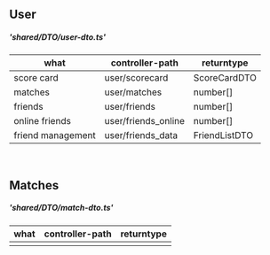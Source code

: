 ## User
##### 'shared/DTO/user-dto.ts'

|what				|controller-path					|returntype
|---				|---					|---
|score card			|user/scorecard			|ScoreCardDTO
|matches			|user/matches			|number[]
|friends			|user/friends			|number[]
|online friends		|user/friends_online	|number[]
|friend management	|user/friends_data		|FriendListDTO

<br>

## Matches
##### 'shared/DTO/match-dto.ts'

|what				|controller-path					|returntype
|---				|---					|---
|					|						|

# 